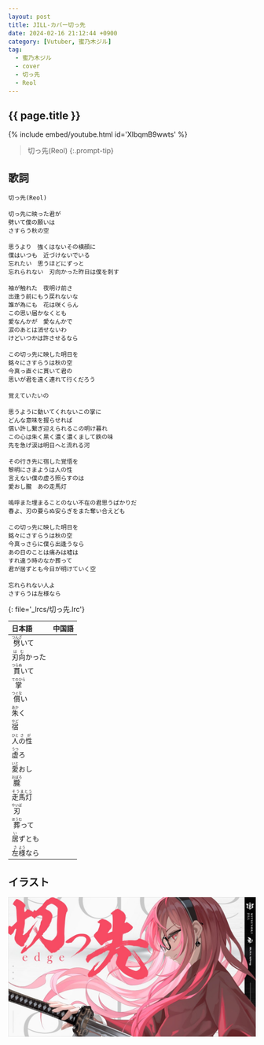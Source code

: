 ```yaml
---
layout: post
title: JILL-カバー切っ先
date: 2024-02-16 21:12:44 +0900
category: [Vutuber, 蜜乃木ジル]
tag: 
  - 蜜乃木ジル
  - cover
  - 切っ先
  - Reol
---
```


## {{ page.title }}

{% include embed/youtube.html id='XlbqmB9wwts' %}

> 切っ先(Reol)
{:.prompt-tip}

## 歌詞

```
切っ先(Reol)

切っ先に映った君が
劈いて僕の願いは
さすらう秋の空

思うより　強くはないその横顔に
僕はいつも　近づけないでいる
忘れたい　思うほどにずっと
忘れられない　刃向かった昨日は僕を刺す

袖が触れた　夜明け前さ
出逢う前にもう戻れないな
誰が為にも　花は咲くらん
この思い届かなくとも
愛なんかが　愛なんかで
涙のあとは消せないわ
けどいつかは許させるなら

この切っ先に映した明日を
銘々にさすらうは秋の空
今真っ直ぐに貫いて君の
思いが君を遠く連れて行くだろう

覚えていたいの

思うように動いてくれないこの掌に
どんな意味を握らせれば
償い許し繋ぎ迎えられるこの明け暮れ
この心は朱く黒く濃く濃くまして鉄の味
先を急げ涙は明日へと流れる河

その行き先に宿した覚悟を
黎明にさまようは人の性
言えない僕の虚ろ照らすのは
愛おし朧　あの走馬灯

嗚呼また埋まることのない不在の君思うばかりだ
春よ、刃の要らぬ安らぎをまた奪い合えども

この切っ先に映した明日を
銘々にさすらうは秋の空
今真っさらに僕ら出逢うなら
あの日のことは痛みは嘘は
すれ違う時のなか葬って
君が居ずとも今日が明けていく空

忘れられない人よ
さすらうは左様なら

```
{: file='_lrcs/切っ先.lrc'}

| 日本語                                        | 中国語 |
| :-------------------------------------------- | :----- |
| <ruby>劈<rt>つんざ</rt>いて</ruby>            |        |
| <ruby>刃向<rt>はむ</rt>かった</ruby>          |        |
| <ruby>貫<rt>つらぬ</rt>いて</ruby>            |        |
| <ruby>掌<rt>てのひら</rt></ruby>              |        |
| <ruby>償<rt>つぐな</rt>い</ruby>              |        |
| <ruby>朱<rt>あか</rt>く</ruby>                |        |
| <ruby>宿<rt>やど</rt></ruby>                  |        |
| <ruby>人<rt>ひと</rt>の性<rt>さが</rt></ruby> |        |
| <ruby>虚<rt>うつ</rt>ろ</ruby>                |        |
| <ruby>愛<rt>いと</rt>おし</ruby>              |        |
| <ruby>朧<rt>おぼろ</rt></ruby>                |        |
| <ruby>走馬灯<rt>そうまとう</rt></ruby>        |        |
| <ruby>刃<rt>やいば</rt></ruby>                |        |
| <ruby>葬<rt>ほうむ</rt>って</ruby>            |        |
| <ruby>居<rt>い</rt>ずとも</ruby>              |        |
| <ruby>左<rt>さ</rt>様<rt>よう</rt>なら</ruby> |        |

## イラスト

![切っ先](/assets/img/vtuber/jill/kissaki-JILL.jpeg)
